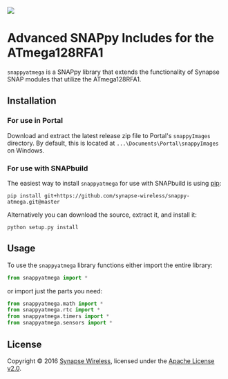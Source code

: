 [![](https://cloud.githubusercontent.com/assets/1317406/12406044/32cd9916-be0f-11e5-9b18-1547f284f878.png)](http://www.synapse-wireless.com/)

# Advanced SNAPpy Includes for the ATmega128RFA1

`snappyatmega` is a SNAPpy library that extends the functionality of Synapse SNAP modules that utilize the ATmega128RFA1.

## Installation

### For use in Portal

Download and extract the latest release zip file to Portal's `snappyImages` directory.
By default, this is located at `...\Documents\Portal\snappyImages` on Windows.

### For use with SNAPbuild

The easiest way to install `snappyatmega` for use with SNAPbuild is using [pip](https://pip.pypa.io/en/latest/installing.html):

    pip install git+https://github.com/synapse-wireless/snappy-atmega.git@master

Alternatively you can download the source, extract it, and install it:

    python setup.py install

## Usage

To use the `snappyatmega` library functions either import the entire library:

```python
from snappyatmega import *
```

or import just the parts you need:

```python
from snappyatmega.math import *
from snappyatmega.rtc import *
from snappyatmega.timers import *
from snappyatmega.sensors import *
```

## License

Copyright © 2016 [Synapse Wireless](http://www.synapse-wireless.com/), licensed under the [Apache License v2.0](LICENSE.md).
